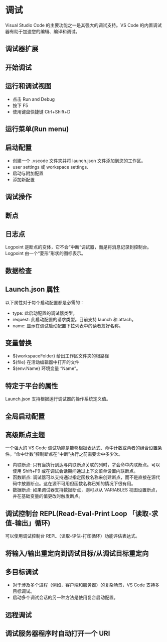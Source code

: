 # 调试
Visual Studio Code 的主要功能之一是其强大的调试支持。VS Code 的内置调试器有助于加速您的编辑、编译和调试。

## 调试器扩展
## 开始调试
## 运行和调试视图
* 点击 Run and Debug
* 按下 F5
* 使用键盘快捷键 Ctrl+Shift+D

## 运行菜单(Run menu)
## 启动配置
* 创建一个 .vscode 文件夹并将 launch.json 文件添加到您的工作区。
* user settings 或 workspace settings.
* 启动与附加配置
* 添加新配置

## 调试操作
## 断点
## 日志点
Logpoint 是断点的变体，它不会“中断”调试器，而是将消息记录到控制台。Logpoint 由一个“菱形”形状的图标表示。

## 数据检查
## Launch.json 属性
以下属性对于每个启动配置都是必需的：
* type: 此启动配置的调试器类型。
* request: 此启动配置的请求类型。目前支持 launch 和 attach。
* name: 显示在调试启动配置下拉列表中的读者友好名称。

## 变量替换
* ${workspaceFolder} 给出工作区文件夹的根路径
* ${file} 在活动编辑器中打开的文件
* ${env:Name} 环境变量 “Name”。

## 特定于平台的属性
Launch.json 支持根据运行调试器的操作系统定义值。

## 全局启动配置
## 高级断点主题
一个强大的 VS Code 调试功能是能够根据表达式、命中计数或两者的组合设置条件。“命中计数”控制断点在“中断”执行之前需要命中多少次。
* 内联断点: 只有当执行到达与内联断点关联的列时，才会命中内联断点。可以使用 Shift+F9 或在调试会话期间通过上下文菜单设置内联断点。
* 函数断点: 调试器可以支持通过指定函数名称来创建断点，而不是直接在源代码中放置断点。这在源不可用但函数名称已知的情况下很有用。
* 数据断点: 如果调试器支持数据断点，则可以从 VARIABLES 视图设置断点，并在基础变量的值更改时触发断点。

## 调试控制台 REPL(Read-Eval-Print Loop 「读取-求值-输出」循环)
可以使用调试控制台 REPL（读取-评估-打印循环）功能评估表达式。

## 将输入/输出重定向到调试目标/从调试目标重定向
## 多目标调试
* 对于涉及多个进程（例如，客户端和服务器）的复杂场景，VS Code 支持多目标调试。
* 启动多个调试会话的另一种方法是使用复合启动配置。

## 远程调试
## 调试服务器程序时自动打开一个 URI